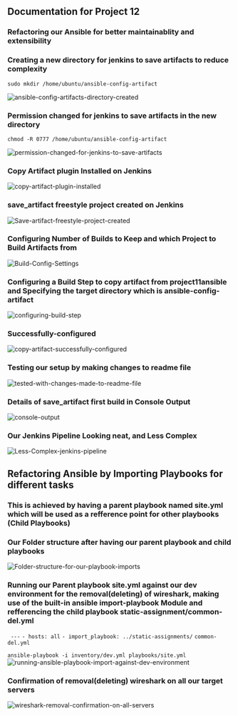 ## **Documentation for Project 12**

### Refactoring our Ansible for better maintainablity and extensibility

### Creating a new directory for jenkins to save artifacts to reduce complexity

`sudo mkdir /home/ubuntu/ansible-config-artifact`

![ansible-config-artifacts-directory-created](./Images/ansible-config-artifacts-directory-created.png)

### Permission changed for jenkins to save artifacts in the new directory

`chmod -R 0777 /home/ubuntu/ansible-config-artifact`

![permission-changed-for-jenkins-to-save-artifacts](./Images/permission-changed-for-jenkins-to-save-artifacts.png)

### Copy Artifact plugin Installed on Jenkins

![copy-artifact-plugin-installed](./Images/copy-artifact-plugin-installed-without-restart.png)

### save_artifact freestyle project created on Jenkins

![Save-artifact-freestyle-project-created](./Images/Save-artifact-freestyle-project-created.png)

### Configuring Number of Builds to Keep and which Project to Build Artifacts from

![Build-Config-Settings](./Images/configuring-number-of-builds-to-keep-and-which-project-to-trigger-build-from.png)

### Configuring a Build Step to copy artifact from project11ansible and Specifying the target directory which is ansible-config-artifact

![configuring-build-step](./Images/configuring-build-step-to-copy-artifact-from-another-project.png)

### Successfully-configured
![copy-artifact-successfully-configured](./Images/copy-artifact-successfully-configured.png)

### Testing our setup by making changes to readme file
![tested-with-changes-made-to-readme-file](./Images/tested-with-changes-made-to-readme-file-and-build-successful.png)

### Details of save_artifact first build in Console Output
![console-output](./Images/console-output-for-save_artifact-first-build.png)

### Our Jenkins Pipeline Looking neat, and Less Complex
![Less-Complex-jenkins-pipeline](./Images/Less-Complex-jenkins-pipeline.png)

## Refactoring Ansible by Importing Playbooks for different tasks

### This is achieved by having a parent playbook named site.yml which will be used as a refference point for other playbooks (Child Playbooks)

### Our Folder structure after having our parent playbook and child playbooks

![Folder-structure-for-our-playbook-imports](./Images/folder-structure-for-ansible-config-mgt.png)

### Running our Parent playbook site.yml against our dev environment for the removal(deleting) of wireshark, making use of the built-in ansible import-playbook Module and refferencing the child playbook static-assignment/common-del.yml
` ---`
` - hosts: all `
` - import_playbook: ../static-assignments/ ` `common-del.yml `

` ansible-playbook -i inventory/dev.yml playbooks/site.yml `
![running-ansible-playbook-import-against-dev-environment](./Images/running-ansible-playbook-import-against-dev-environment-for-deleting-wireshark.png)

### Confirmation of removal(deleting) wireshark on all our target servers

![wireshark-removal-confirmation-on-all-servers](./Images/wireshark-removal-confirmation-on-all-servers.png)